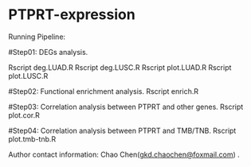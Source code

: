 # PTPRT-expression

Running Pipeline:

#Step01: DEGs analysis.

Rscript deg.LUAD.R
Rscript deg.LUSC.R
Rscript plot.LUAD.R
Rscript plot.LUSC.R

#Step02: Functional enrichment analysis.
Rscript enrich.R

#Step03: Correlation analysis between PTPRT and other genes.
Rscript plot.cor.R

#Step04: Correlation analysis between PTPRT and TMB/TNB.
Rscript plot.tmb-tnb.R

Author contact information: Chao Chen(gkd.chaochen@foxmail.com) .
